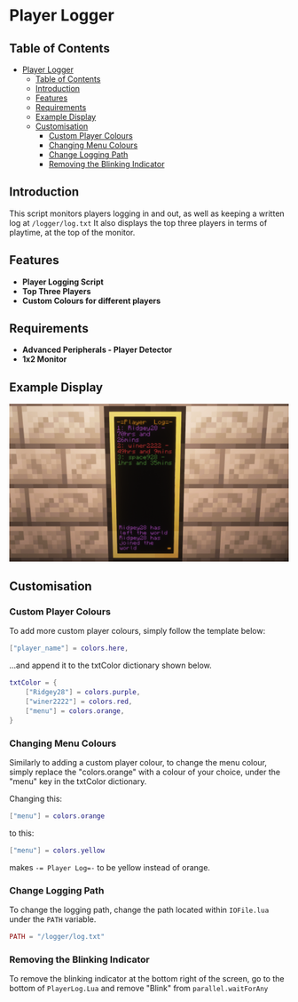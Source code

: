 # Player Logger
## Table of Contents

- [Player Logger](#player-logger)
  - [Table of Contents](#table-of-contents)
  - [Introduction](#introduction)
  - [Features](#features)
  - [Requirements](#requirements)
  - [Example Display](#example-display)
  - [Customisation](#customisation)
    - [Custom Player Colours](#custom-player-colours)
    - [Changing Menu Colours](#changing-menu-colours)
    - [Change Logging Path](#change-logging-path)
    - [Removing the Blinking Indicator](#removing-the-blinking-indicator)

## Introduction

This script monitors players logging in and out, as well as keeping a written log at ```/logger/log.txt``` It also displays the top three players in terms of playtime, at the top of the monitor.

## Features

- **Player Logging Script**
- **Top Three Players**
- **Custom Colours for different players**

## Requirements

- **Advanced Peripherals - Player Detector**
- **1x2 Monitor**

## Example Display
![Screenshot of the monitor, showing top three players and recent logins.](assets/monitor.png)

## Customisation

### Custom Player Colours

To add more custom player colours, simply follow the template below:

```lua
["player_name"] = colors.here,
```

...and append it to the txtColor dictionary
shown below.

```lua
txtColor = {
    ["Ridgey28"] = colors.purple,
    ["winer2222"] = colors.red, 
    ["menu"] = colors.orange,
}
```

### Changing Menu Colours

Similarly to adding a custom player colour, to change the menu colour, simply replace the "colors.orange" with a colour of your choice, under
the "menu" key in the txtColor dictionary.

Changing this:

```lua
["menu"] = colors.orange
```

to this:

```lua
["menu"] = colors.yellow
```

makes ```-= Player Log=-``` to be yellow instead of orange.



### Change Logging Path

To change the logging path, change the path located within ```IOFile.lua``` under the ```PATH``` variable. 

```lua
PATH = "/logger/log.txt"
```

### Removing the Blinking Indicator

To remove the blinking indicator at the bottom right of the screen, go
to the bottom of ```PlayerLog.Lua``` and remove "Blink" from
```parallel.waitForAny```
